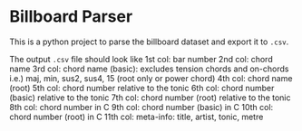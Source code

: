 # Billboard Parser

This is a python project to parse the billboard dataset and export it to `.csv`.

The output `.csv` file should look like
1st col: bar number
2nd col: chord name
3rd col: chord name (basic): excludes tension chords and on-chords i.e.) maj, min, sus2, sus4, 15 (root only or power chord)
4th col: chord name (root)
5th col: chord number relative to the tonic
6th col: chord number (basic) relative to the tonic
7th col: chord number (root) relative to the tonic
8th col: chord number in C
9th col: chord number (basic) in C
10th col: chord number (root) in C
11th col: meta-info: title, artist, tonic, metre